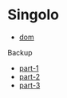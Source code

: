 # Singolo

* [dom](https://olgalatkina.github.io/singolo/index.html)

Backup

* [part-1](https://olgalatkina.github.io/singolo/develop/singolo1.html)
* [part-2](https://olgalatkina.github.io/singolo/develop/singolo2.html)
* [part-3](https://olgalatkina.github.io/singolo/develop/singolo3.html)
